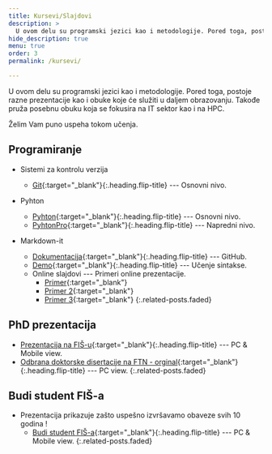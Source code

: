 ```yaml
---
title: Kursevi/Slajdovi
description: >
  U ovom delu su programski jezici kao i metodologije. Pored toga, postoje razne prezentacije kao i obuke koje će služiti u daljem obrazovanju. Takođe pruža posebnu obuku koja se fokusira na IT sektor kao i na HPC.
hide_description: true
menu: true
order: 3
permalink: /kursevi/

---
```

U ovom delu su programski jezici kao i metodologije. Pored toga, postoje razne prezentacije kao i obuke koje će služiti u daljem obrazovanju. Takođe pruža posebnu obuku koja se fokusira na IT sektor kao i na HPC.

Želim Vam puno uspeha tokom učenja.


## Programiranje
- Sistemi za kontrolu verzija 
  - [Git](/tech/git.html){:target="_blank"}{:.heading.flip-title} --- Osnovni nivo.

- Pyhton 
  - [Pyhton](/tech/Python.html){:target="_blank"}{:.heading.flip-title} --- Osnovni nivo.
  - [PyhtonPro](/tech/python_napredni.html){:target="_blank"}{:.heading.flip-title} --- Napredni nivo.

- Markdown-it 
  - [Dokumentacija](https://milovantomasevic.github.io/markdown-it/){:target="_blank"}{:.heading.flip-title} --- GitHub.
  - [Demo](https://markdown-it.github.io){:target="_blank"}{:.heading.flip-title} --- Učenje sintakse.
  - Online slajdovi --- Primeri online prezentacije.
  	- [Primer](https://remarkjs.com/){:target="_blank"}
  	- [Primer 2](https://revealjs.com/){:target="_blank"}
  	- [Primer 3](https://murmuring-sierra-54081.herokuapp.com/stash/edit/royal-pine){:target="_blank"}
{:.related-posts.faded}



## PhD prezentacija

- [Prezentacija na FIŠ-u](/courses/fis/PhDfis.html){:target="_blank"}{:.heading.flip-title} --- PC & Mobile view.
- [Odbrana doktorske disertacije na FTN - orginal](/courses/PhD-MT/index.html){:target="_blank"}{:.heading.flip-title} --- PC view.
{:.related-posts.faded}


## Budi student FIŠ-a
- Prezentacija prikazuje zašto uspešno izvršavamo obaveze svih 10 godina !
	- [Budi student FIŠ-a](/courses/fis/fis.html){:target="_blank"}{:.heading.flip-title} --- PC & Mobile view.
{:.related-posts.faded}
